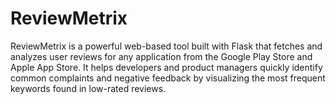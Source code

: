 # ReviewMetrix
ReviewMetrix is a powerful web-based tool built with Flask that fetches and analyzes user reviews for any application from the Google Play Store and Apple App Store. It helps developers and product managers quickly identify common complaints and negative feedback by visualizing the most frequent keywords found in low-rated reviews.
